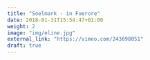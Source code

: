 ```yaml
---
title: "Soelmark - in Fuerore"
date: 2018-01-31T15:54:47+01:00
weight: 2
image: "img/eline.jpg"
external_link: "https://vimeo.com/243698051"
draft: true
---
```


